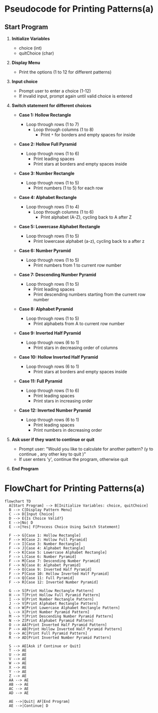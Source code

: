 # Pseudocode for Printing Patterns(a)

## Start Program

1. **Initialize Variables**
    - choice (int)
    - quitChoice (char)

2. **Display Menu**
    - Print the options (1 to 12 for different patterns)

3. **Input choice**
    - Prompt user to enter a choice (1-12)
    - If invalid input, prompt again until valid choice is entered

4. **Switch statement for different choices**
    - **Case 1: Hollow Rectangle**
        - Loop through rows (1 to 7)
            - Loop through columns (1 to 8)
                - Print `*` for borders and empty spaces for inside

    - **Case 2: Hollow Full Pyramid**
        - Loop through rows (1 to 6)
            - Print leading spaces
            - Print stars at borders and empty spaces inside

    - **Case 3: Number Rectangle**
        - Loop through rows (1 to 5)
            - Print numbers (1 to 5) for each row

    - **Case 4: Alphabet Rectangle**
        - Loop through rows (1 to 4)
            - Loop through columns (1 to 6)
                - Print alphabet (A-Z), cycling back to A after Z

    - **Case 5: Lowercase Alphabet Rectangle**
        - Loop through rows (1 to 5)
            - Print lowercase alphabet (a-z), cycling back to a after z

    - **Case 6: Number Pyramid**
        - Loop through rows (1 to 5)
            - Print numbers from 1 to current row number

    - **Case 7: Descending Number Pyramid**
        - Loop through rows (1 to 5)
            - Print leading spaces
            - Print descending numbers starting from the current row number

    - **Case 8: Alphabet Pyramid**
        - Loop through rows (1 to 5)
            - Print alphabets from A to current row number

    - **Case 9: Inverted Half Pyramid**
        - Loop through rows (6 to 1)
            - Print stars in decreasing order of columns

    - **Case 10: Hollow Inverted Half Pyramid**
        - Loop through rows (6 to 1)
            - Print stars at borders and empty spaces inside

    - **Case 11: Full Pyramid**
        - Loop through rows (1 to 6)
            - Print leading spaces
            - Print stars in increasing order

    - **Case 12: Inverted Number Pyramid**
        - Loop through rows (6 to 1)
            - Print leading spaces
            - Print numbers in decreasing order

5. **Ask user if they want to continue or quit**
    - Prompt user: "Would you like to calculate for another pattern? (y to  continue , any other key to quit )"
    - If user enters 'y', continue the  program, otherwise quit

6. **End Program**
 # FlowChart for Printing Patterns(a)
  ```mermaid
flowchart TD
    A[Start Program] --> B[Initialize Variables: choice, quitChoice]
    B --> C[Display Pattern Menu]
    C --> D[Input Choice]
    D --> E{Is Choice Valid?}
    E -->|No| D
    E -->|Yes| F[Process Choice Using Switch Statement]
    
    F --> G[Case 1: Hollow Rectangle]
    F --> H[Case 2: Hollow Full Pyramid]
    F --> I[Case 3: Number Rectangle]
    F --> J[Case 4: Alphabet Rectangle]
    F --> K[Case 5: Lowercase Alphabet Rectangle]
    F --> L[Case 6: Number Pyramid]
    F --> M[Case 7: Descending Number Pyramid]
    F --> N[Case 8: Alphabet Pyramid]
    F --> O[Case 9: Inverted Half Pyramid]
    F --> P[Case 10: Hollow Inverted Half Pyramid]
    F --> Q[Case 11: Full Pyramid]
    F --> R[Case 12: Inverted Number Pyramid]

    G --> S[Print Hollow Rectangle Pattern]
    H --> T[Print Hollow Full Pyramid Pattern]
    I --> U[Print Number Rectangle Pattern]
    J --> V[Print Alphabet Rectangle Pattern]
    K --> W[Print Lowercase Alphabet Rectangle Pattern]
    L --> X[Print Number Pyramid Pattern]
    M --> Y[Print Descending Number Pyramid Pattern]
    N --> Z[Print Alphabet Pyramid Pattern]
    O --> AA[Print Inverted Half Pyramid Pattern]
    P --> AB[Print Hollow Inverted Half Pyramid Pattern]
    Q --> AC[Print Full Pyramid Pattern]
    R --> AD[Print Inverted Number Pyramid Pattern]

    S --> AE[Ask if Continue or Quit]
    T --> AE
    U --> AE
    V --> AE
    W --> AE
    X --> AE
    Y --> AE
    Z --> AE
    AA --> AE
    AB --> AE
    AC --> AE
    AD --> AE

    AE -->|Quit| AF[End Program]
    AE -->|Continue| D
